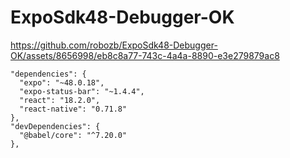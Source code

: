 # ExpoSdk48-Debugger-OK

https://github.com/robozb/ExpoSdk48-Debugger-OK/assets/8656998/eb8c8a77-743c-4a4a-8890-e3e279879ac8

```
"dependencies": {
  "expo": "~48.0.18",
  "expo-status-bar": "~1.4.4",
  "react": "18.2.0",
  "react-native": "0.71.8"
},
"devDependencies": {
  "@babel/core": "^7.20.0"
},
```

